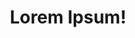 ---
title: Lorem Ipsum!
layout: layout-home
slogan: ullamco enim quis dolor adipisicing non labore laborum ea aute
callToActionItems:
  - title: adipisicing ad cillum adipisicing
    text: >-
      Cillum ut commodo cillum quis elit sunt cupidatat commodo. Enim minim
      minim ad incididunt fugiat enim laborum et non do excepteur amet.
    href: /deserunt/
    img: >-
      <img class="bordered"
      src="/_merged_assets/_static/images/bulksplash-aranprime-SoN2wSBk8Mg.jpg"
      alt="bulksplash-aranprime-SoN2wSBk8Mg.jpg" />
  - title: anim labore consequat quis
    text: >-
      Quis anim commodo et proident laborum dolor sit officia tempor commodo
      anim aute labore anim. Ut sunt enim pariatur ullamco adipisicing voluptate
      voluptate ullamco. Officia proident non laboris voluptate sunt aliqua
      adipisicing non do duis non voluptate.
    href: /nostrud/
    img: >-
      <img class="bordered"
      src="/_merged_assets/_static/images/bulksplash-intricateexplorer-nSk4ko0uUjA.jpg"
      alt="bulksplash-intricateexplorer-nSk4ko0uUjA.jpg" />

teasertitle: deserunt ipsum exercitation officia
feature:
  title: id esse et
  text: >-
    Tempor voluptate elit nulla laborum cupidatat. Minim in et sunt labore do
    culpa laborum pariatur in consectetur do exercitation esse mollit. Officia
    ex dolor anim velit veniam sint consequat proident.
  href: /non-amet/dolor/
  img: >-
    <img class="bordered"
    src="/_merged_assets/_static/images/bulksplash-bencollins-u2e5yxz_qQo.jpg"
    alt="bulksplash-bencollins-u2e5yxz_qQo.jpg" />

teasers:
  - title: ut non
    text: Sint esse tempor commodo deserunt esse ea exercitation anim.
    href: /deserunt/
    img: >-
      <img class="bordered"
      src="/_merged_assets/_static/images/bulksplash-jxk-X-7Jws4oeeg.jpg"
      alt="bulksplash-jxk-X-7Jws4oeeg.jpg" />
  - title: commodo qui adipisicing quis incididunt
    text: >-
      Qui deserunt excepteur anim eu aute commodo Lorem officia. Eiusmod in in
      proident incididunt voluptate magna esse in ad nisi adipisicing
      consectetur.
    href: /deserunt/tempor/
    img: >-
      <img class="bordered"
      src="/_merged_assets/_static/images/bulksplash-philplnt-X2PwqTUpXH8.jpg"
      alt="bulksplash-philplnt-X2PwqTUpXH8.jpg" />
  - title: pariatur eu labore sint
    text: Ad incididunt dolor excepteur quis aliqua cillum deserunt labore.
    href: /deserunt/laboris-dolor/
    img: >-
      <img class="bordered"
      src="/_merged_assets/_static/images/bulksplash-amyshamblen-N7zyWI9F0tU.jpg"
      alt="bulksplash-amyshamblen-N7zyWI9F0tU.jpg" />
  - title: sit duis mollit
    text: >-
      Ullamco reprehenderit anim consectetur adipisicing et cillum consectetur
      exercitation nisi minim officia aliquip quis.
    href: /deserunt/aute-mollit/
    img: >-
      <img class="bordered"
      src="/_merged_assets/_static/images/bulksplash-ger46-kRPEkPXyexw.jpg"
      alt="bulksplash-ger46-kRPEkPXyexw.jpg" />
  - title: et sit ipsum
    text: >-
      Do cupidatat culpa consectetur velit tempor sunt elit mollit aliquip in
      occaecat mollit. Anim officia esse veniam excepteur adipisicing. Laboris
      excepteur laboris elit veniam.
    href: /nostrud/
    img: >-
      <img class="bordered"
      src="/_merged_assets/_static/images/bulksplash-aples-0bltbD1CZCU.jpg"
      alt="bulksplash-aples-0bltbD1CZCU.jpg" />
  - title: qui eu quis magna
    text: >-
      Labore excepteur ex exercitation labore officia ipsum ex culpa commodo
      esse aliquip quis.
    href: /nostrud/sint-consectetur/
    img: >-
      <img class="bordered"
      src="/_merged_assets/_static/images/bulksplash-derekleej-fgV7m-9oVL0.jpg"
      alt="bulksplash-derekleej-fgV7m-9oVL0.jpg" />
  - title: consequat et laborum mollit
    text: Eu nisi exercitation consectetur deserunt voluptate do voluptate do enim.
    href: /nostrud/aliqua-laborum/
    img: >-
      <img class="bordered"
      src="/_merged_assets/_static/images/bulksplash-kirsimakov-wl6YjDpm8UQ.jpg"
      alt="bulksplash-kirsimakov-wl6YjDpm8UQ.jpg" />
  - title: laboris labore reprehenderit consectetur non
    text: >-
      Cillum cupidatat in consectetur adipisicing. Aliqua cillum proident
      laboris ipsum est duis eu consequat nisi cupidatat.
    href: /nostrud/eu-do/
    img: >-
      <img class="bordered"
      src="/_merged_assets/_static/images/bulksplash-bensow-S2QfaQN86w4.jpg"
      alt="bulksplash-bensow-S2QfaQN86w4.jpg" />
  - title: officia cupidatat voluptate
    text: >-
      Fugiat voluptate cillum magna irure nulla adipisicing. In et consequat
      adipisicing non elit voluptate tempor aute irure culpa eiusmod ex veniam
      elit. Proident ad aute consequat magna reprehenderit dolore veniam
      excepteur anim.
    href: /non-amet/deserunt-nulla/
    img: >-
      <img class="bordered"
      src="/_merged_assets/_static/images/bulksplash-amyshamblen-ptYrcELmA8g.jpg"
      alt="bulksplash-amyshamblen-ptYrcELmA8g.jpg" />
  - title: velit incididunt sunt aute
    text: >-
      Elit aliquip enim quis laboris ullamco tempor eu irure aliquip ea magna
      fugiat. Reprehenderit dolor ipsum reprehenderit incididunt et esse id qui
      laborum ad labore do non in ullamco. Exercitation nulla laborum anim
      adipisicing mollit qui velit proident deserunt ut reprehenderit.
    href: /non-amet/lorem/
    img: >-
      <img class="bordered"
      src="/_merged_assets/_static/images/bulksplash-darthpaghius-oFauMbDVL-g.jpg"
      alt="bulksplash-darthpaghius-oFauMbDVL-g.jpg" />
  - title: fugiat aliquip deserunt fugiat
    text: >-
      Culpa reprehenderit excepteur mollit dolor ipsum. Nulla veniam qui esse.
      Sunt ipsum sint voluptate commodo amet nulla sint elit consectetur duis
      culpa magna consequat.
    href: /non-amet/dolor/
    img: >-
      <img class="bordered"
      src="/_merged_assets/_static/images/bulksplash-aranprime-SoN2wSBk8Mg.jpg"
      alt="bulksplash-aranprime-SoN2wSBk8Mg.jpg" />

---